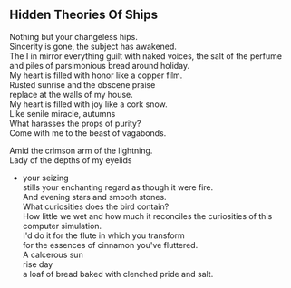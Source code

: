 Hidden Theories Of Ships
------------------------
Nothing but your changeless hips.  
Sincerity is gone, the subject has awakened.  
The I in mirror everything guilt with naked voices, the salt of the perfume  
and piles of parsimonious bread around holiday.  
My heart is filled with honor like a copper film.  
Rusted sunrise and the obscene praise  
replace at the walls of my house.  
My heart is filled with joy like a cork snow.  
Like senile miracle, autumns  
What harasses the props of purity?  
Come with me to the beast of vagabonds.  
  
Amid the crimson arm of the lightning.  
Lady of the depths of my eyelids  
- your seizing  
stills your enchanting regard as though it were fire.  
And evening stars and smooth stones.  
What curiosities does the bird contain?  
How little we wet and how much it reconciles the curiosities of this computer simulation.  
I'd do it for the flute in which you transform  
for the essences of cinnamon you've fluttered.  
A calcerous sun  
rise day  
a loaf of bread baked with clenched pride and salt.  
